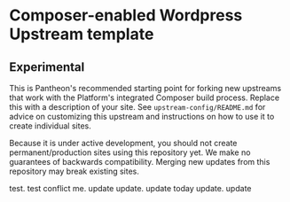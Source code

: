 # Composer-enabled Wordpress Upstream template
## Experimental

This is Pantheon's recommended starting point for forking new upstreams that work with the Platform's integrated
Composer build process. Replace this with a description of your site. See `upstream-config/README.md` for advice
on customizing this upstream and instructions on how to use it to create individual sites.

Because it is under active development, you should not create permanent/production sites using this repository
yet. We make no guarantees of backwards compatibility. Merging new updates from this repository may break existing
sites.

test. test conflict me. update update. update today update. update 
